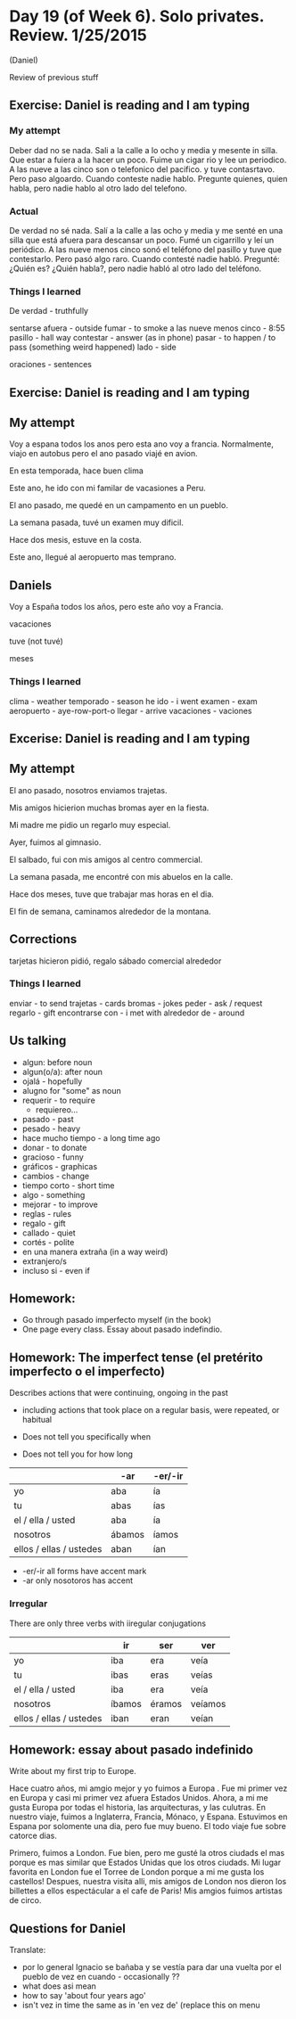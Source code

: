 Day 19 (of Week 6). Solo privates. Review. 1/25/2015
=========================
(Daniel)

Review of previous stuff

## Exercise: Daniel is reading and I am typing

### My attempt
Deber dad no se nada. Sali a la calle a lo ocho y media y mesente in silla.
Que estar a fuiera a la hacer un poco. Fuime un cigar rio y lee un periodico.
A las nueve a las cinco son o telefonico del pacifico. y tuve contasrtavo. Pero
paso algoardo. Cuando conteste nadie hablo. Pregunte quienes, quien habla, pero
nadie hablo al otro lado del telefono.

### Actual
De verdad no sé nada. Salí a la calle a las ocho y media y me senté en una silla que está afuera para descansar un poco. 
Fumé un cigarrillo y leí un periódico. A las nueve menos cinco sonó el teléfono del pasillo y tuve que contestarlo. 
Pero pasó algo raro. Cuando contesté nadie habló. Pregunté: ¿Quién es? ¿Quién habla?, pero nadie habló al otro lado del teléfono.

### Things I learned
De verdad - truthfully

sentarse
afuera - outside
fumar - to smoke
a las nueve menos cinco - 8:55
pasillo -  hall way
contestar - answer (as in phone)
pasar - to happen / to pass (something weird happened)
lado - side

oraciones - sentences

## Exercise: Daniel is reading and I am typing


## My attempt
Voy a espana todos los anos pero esta ano voy a francia.  Normalmente, viajo en autobus pero el ano pasado viajé en avion.

En esta temporada, hace buen clima 

Este ano, he ido con mi familar de vacasiones a Peru.

El ano pasado, me quedé en un campamento en un pueblo.

La semana pasada, tuvé un examen muy dificil.

Hace dos mesis, estuve en la costa.

Este ano, llegué al aeropuerto mas temprano.

## Daniels
Voy a España todos los años, pero este año voy a Francia.

vacaciones

tuve (not tuvé)

meses

### Things I learned
clima - weather
temporado - season
he ido - i went
examen - exam
aeropuerto - aye-row-port-o
llegar - arrive
vacaciones - vaciones

## Excerise: Daniel is reading and I am typing

## My attempt

El ano pasado, nosotros enviamos trajetas.

Mis amigos hicierion muchas bromas ayer en la fiesta.

Mi madre me pidio un regarlo muy especial.

Ayer, fuimos al gimnasio.

El salbado, fui con mis amigos al centro commercial.

La semana pasada, me encontré con mis abuelos en la calle.

Hace dos meses, tuve que trabajar mas horas en el dia.

El fin de semana, caminamos alrededor de la montana.

## Corrections
tarjetas
hicieron
pidió, regalo
sábado
comercial
alrededor

### Things I learned
enviar - to send
trajetas - cards
bromas - jokes
peder - ask / request
regarlo - gift
encontrarse con - i met with
alrededor de - around

## Us talking

- algun: before noun
- algun(o/a): after noun
- ojalá - hopefully
- alugno for "some" as noun
- requerir - to require
  - requiereo...
- pasado - past
- pesado - heavy
- hace mucho tiempo - a long time ago
- donar - to donate
- gracioso - funny
- gráficos - graphicas
- cambios - change
- tiempo corto - short time
- algo - something
- mejorar - to improve
- reglas - rules
- regalo - gift
- callado - quiet
- cortés - polite
- en una manera extraña (in a way weird)
- extranjero/s
- incluso si - even if 

## Homework: 
- Go through pasado imperfecto myself (in the book)
- One page every class. Essay about pasado indefindio.

## Homework: The imperfect tense (el pretérito imperfecto o el imperfecto)

Describes actions that were continuing, ongoing in the past
  - including actions that took place on a regular basis, were repeated, or habitual

- Does not tell you specifically when
- Does not tell you for how long

|                         | -ar    | -er/-ir |
|-------------------------|--------|---------|
| yo                      | aba    | ía      |
| tu                      | abas   | ías     |
| el / ella / usted       | aba    | ía      |
| nosotros                | ábamos | íamos   |
| ellos / ellas / ustedes | aban   | ían     |

- -er/-ir all forms have accent mark
- -ar only nosotoros has accent

### Irregular

There are only three verbs with iiregular conjugations

|                         | ir     | ser    | ver     |
|-------------------------|--------|--------|---------|
| yo                      | iba    | era    | veía    |
| tu                      | ibas   | eras   | veías   |
| el / ella / usted       | iba    | era    | veía    |
| nosotros                | íbamos | éramos | veíamos |
| ellos / ellas / ustedes | iban   | eran   | veían   |

## Homework: essay about pasado indefinido
Write about my first trip to Europe.

Hace cuatro años, mi amgio mejor y yo fuimos a Europa . 
Fue mi primer vez en Europa y casi mi primer vez afuera Estados Unidos. 
Ahora, a mi me gusta Europa por todas el historia, las arquitecturas, y las culutras.
En nuestro viaje, fuimos a Inglaterra, Francia, Mónaco, y Espana. Estuvimos en Espana por solomente una
dia, pero fue muy bueno. El todo viaje fue sobre catorce dias.

Primero, fuimos a London. Fue bien, pero me gusté la otros ciudads el mas 
porque es mas similar que Estados Unidas que los otros ciudads. Mi lugar favorita
en London fue el Torree de London porque a mi me gusta los castellos! Despues, 
nuestra visita alli, mis amigos de London nos dieron los billettes a ellos espectácular 
a el cafe de Paris! Mis amgios fuimos artistas de circo.


## Questions for  Daniel
Translate: 
- por lo general Ignacio se bañaba y se vestía para dar una vuelta por el pueblo
de vez en cuando - occasionally ??
- what does asi mean
- how to say 'about four years ago'
- isn't vez in time the same as in 'en vez de' (replace this on menu
